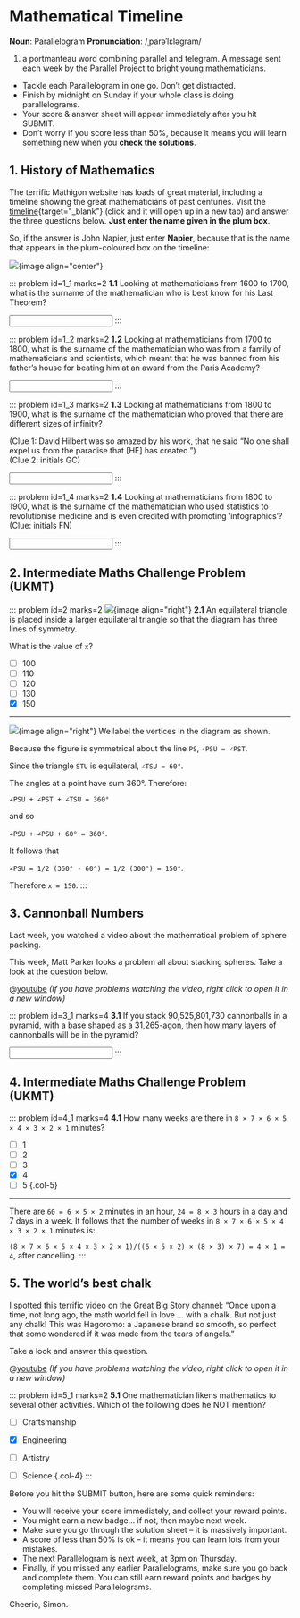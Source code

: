 # Mathematical Timeline

<div class="dictionary">

__Noun__: Parallelogram
__Pronunciation__: /ˌparəˈlɛləɡram/

1. a portmanteau word combining parallel and telegram. A message sent each
week by the Parallel Project to bright young mathematicians.

</div>

*	Tackle each Parallelogram in one go. Don’t get distracted.
*	Finish by midnight on Sunday if your whole class is doing parallelograms.
*	Your score & answer sheet will appear immediately after you hit SUBMIT.
*	Don’t worry if you score less than 50%, because it means you will learn something new when you __check the solutions__.


## 1. History of Mathematics

The terrific Mathigon website has loads of great material, including a timeline showing the great mathematicians of past centuries. Visit the [timeline](https://mathigon.org/timeline){target="_blank"} (click and it will open up in a new tab) and answer the three questions below. __Just enter the name given in the plum box__.

So, if the answer is John Napier, just enter __Napier__, because that is the name that appears in the plum-coloured box on the timeline:

![](/resources/9-29-mathematical-timeline/1-napier.png){image align="center"}

::: problem id=1_1 marks=2
__1.1__ Looking at mathematicians from 1600 to 1700, what is the surname of the mathematician who is best know for his Last Theorem?

<input type="text" solution="FERMAT"/>
:::

::: problem id=1_2 marks=2
__1.2__ Looking at mathematicians from 1700 to 1800, what is the surname of the mathematician who was from a family of mathematicians and scientists, which meant that he was banned from his father’s house for beating him at an award from the Paris Academy?

<input type="text" solution="BERNOULLI"/>
:::

::: problem id=1_3 marks=2
__1.3__ Looking at mathematicians from 1800 to 1900, what is the surname of the mathematician who proved that there are different sizes of infinity?  

(Clue 1: David Hilbert was so amazed by his work, that he said “No one shall expel us from the paradise that [HE] has created.”)  
(Clue 2: initials GC)

<input type="text" solution="CANTOR"/>
:::

::: problem id=1_4 marks=2
__1.4__ Looking at mathematicians from 1800 to 1900, what is the surname of the mathematician who used statistics to revolutionise medicine and is even credited with promoting ‘infographics’? (Clue: initials FN)

<input type="text" solution="NIGHTINGALE"/>
:::


## 2. Intermediate Maths Challenge Problem (UKMT)
<!--- 2014 (3) --->

::: problem id=2 marks=2
![](/resources/9-29-mathematical-timeline/3-triangle.png){image align="right"}
__2.1__ An equilateral triangle is placed inside a larger equilateral triangle so that the diagram has three lines of symmetry.  

What is the value of `x`?

* [ ] 100
* [ ] 110
* [ ] 120
* [ ] 130
* [x] 150

---

![](/resources/9-29-mathematical-timeline/3-triangle-answer.png){image align="right"}
We label the vertices in the diagram as shown.  

Because the figure is symmetrical about the line `PS`, `∠PSU = ∠PST`.  

Since the triangle `STU` is equilateral, `∠TSU = 60°`.

The angles at a point have sum 360°. Therefore:  

`∠PSU + ∠PST + ∠TSU = 360°`  

and so  

`∠PSU + ∠PSU + 60° = 360°`.  

It follows that  

`∠PSU = 1/2 (360° - 60°) = 1/2 (300°) = 150°`.  

Therefore `x = 150`.
:::


## 3. Cannonball Numbers

Last week, you watched a video about the mathematical problem of sphere packing.  

This week, Matt Parker looks a problem all about stacking spheres. Take a look at the question below.

@[youtube](q6L06pyt9CA?rel=0) _(If you have problems watching the video, right click to open it in a new window)_

::: problem id=3_1 marks=4
__3.1__  If you stack 90,525,801,730 cannonballs in a pyramid, with a base shaped as a 31,265-agon, then how many layers of cannonballs will be in the pyramid?

<input solution="259"/>
:::


## 4. Intermediate Maths Challenge Problem (UKMT)
<!--- 2014 (17) --->

::: problem id=4_1 marks=4
__4.1__ How many weeks are there in `8 × 7 × 6 × 5 × 4 × 3 × 2 × 1` minutes?

* [ ] 1
* [ ] 2
* [ ] 3
* [x] 4
* [ ] 5
{.col-5}

---

There are `60 = 6 × 5 × 2` minutes in an hour, `24 = 8 × 3` hours in a day and 7 days in a week. It follows that the number of weeks in `8 × 7 × 6 × 5 × 4 × 3 × 2 × 1` minutes is:


`(8 × 7 × 6 × 5 × 4 × 3 × 2 × 1)/((6 × 5 × 2) × (8 × 3) × 7) = 4 × 1 = 4`, after cancelling.
:::


## 5. The world’s best chalk

I spotted this terrific video on the Great Big Story channel: “Once upon a time, not long ago, the math world fell in love ... with a chalk. But not just any chalk! This was Hagoromo: a Japanese brand so smooth, so perfect that some wondered if it was made from the tears of angels.”  

Take a look and answer this question.

@[youtube](PhNUjg9X4g8?rel=0) _(If you have problems watching the video, right click to open it in a new window)_

::: problem id=5_1 marks=2
__5.1__ One mathematician likens mathematics to several other activities. Which of the following does he NOT mention?

* [ ] Craftsmanship
* [x] Engineering
* [ ] Artistry
* [ ] Science
{.col-4}
:::


Before you hit the SUBMIT button, here are some quick reminders:

*	You will receive your score immediately, and collect your reward points.
*	You might earn a new badge... if not, then maybe next week.
*	Make sure you go through the solution sheet – it is massively important.
*	A score of less than 50% is ok – it means you can learn lots from your mistakes.
*	The next Parallelogram is next week, at 3pm on Thursday.
*	Finally, if you missed any earlier Parallelograms, make sure you go back and complete them. You can still earn reward points and badges by completing missed Parallelograms.

Cheerio,
Simon.
